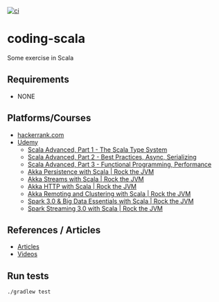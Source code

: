 [![ci](https://github.com/fedor-malyshkin/coding-scala/workflows/ci/badge.svg)](https://github.com/fedor-malyshkin/coding-scala/actions/workflows/ci.yml)

# coding-scala

Some exercise in Scala

## Requirements

* NONE

## Platforms/Courses

* [hackerrank.com](http://hackerrank.com)
* [Udemy](http://udemy.com)
    * [Scala Advanced, Part 1 - The Scala Type System](https://www.udemy.com/course/scala-advanced-part-1-the-scala-type-system)
    * [Scala Advanced, Part 2 - Best Practices, Async, Serializing](https://www.udemy.com/course/scala-advanced-part-2)
    * [Scala Advanced, Part 3 - Functional Programming, Performance](https://www.udemy.com/course/scala-advanced-part-3-functional-programming-performance)
    * [Akka Persistence with Scala | Rock the JVM](https://www.udemy.com/course/akka-persistence)
    * [Akka Streams with Scala | Rock the JVM](https://www.udemy.com/course/akka-streams)
    * [Akka HTTP with Scala | Rock the JVM](https://www.udemy.com/course/akka-http)
    * [Akka Remoting and Clustering with Scala | Rock the JVM](https://www.udemy.com/course/akka-remoting-clustering/)
    * [Spark 3.0 & Big Data Essentials with Scala | Rock the JVM](https://www.udemy.com/course/spark-essentials/)
    * [Spark Streaming 3.0 with Scala | Rock the JVM](https://www.udemy.com/course/spark-streaming/)
  

## References / Articles

* [Articles](docs/articles.md)
* [Videos](docs/videos.md)

## Run tests

```sh
./gradlew test
```